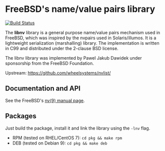 # FreeBSD's name/value pairs library

[![Build Status](https://travis-ci.org/rmind/nvlist.svg?branch=master)](https://travis-ci.org/rmind/nvlist)

The **libnv** library is a general purpose name/value pairs mechanism used
in FreeBSD, which was inspired by the nvpairs used in Solaris/illumos.
It is a lightweight serialization (marshalling) library.  The implementation
is written in C99 and distributed under the 2-clause BSD license.

The libnv library was implemented by Pawel Jakub Dawidek under sponsorship
from the FreeBSD Foundation.

Upstream: https://github.com/wheelsystems/nvlist/

## Documentation and API

See the FreeBSD's [nv(9) manual page](https://www.freebsd.org/cgi/man.cgi?query=nv&apropos=0&sektion=0&manpath=FreeBSD+11.1-RELEASE&arch=default&format=html).

## Packages

Just build the package, install it and link the library using the `-lnv` flag.
* RPM (tested on RHEL/CentOS 7): `cd pkg && make rpm`
* DEB (tested on Debian 9): `cd pkg && make deb`
